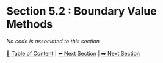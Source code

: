 # Section 5.2 : Boundary Value Methods

_No code is associated to this section_

[:book: Table of Content](../../README.md) | [:arrow_left: Next Section](../sec5.1/README.md) | [:arrow_right: Next Section](../sec5.3/README.md)